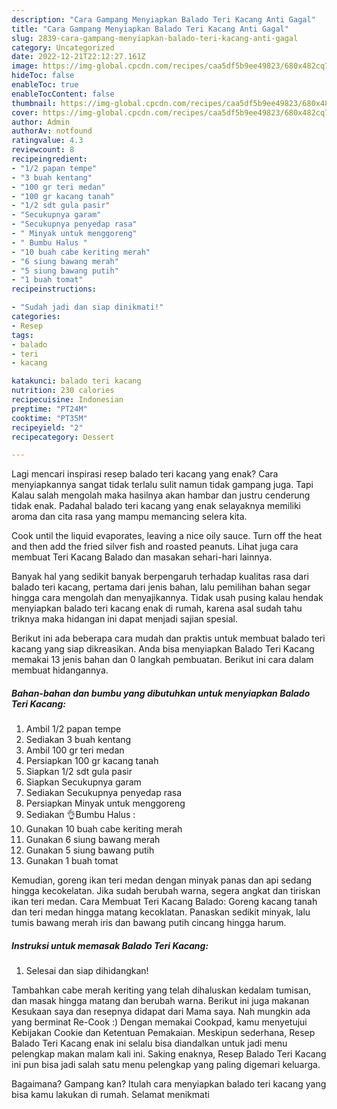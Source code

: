```yaml
---
description: "Cara Gampang Menyiapkan Balado Teri Kacang Anti Gagal"
title: "Cara Gampang Menyiapkan Balado Teri Kacang Anti Gagal"
slug: 2839-cara-gampang-menyiapkan-balado-teri-kacang-anti-gagal
category: Uncategorized
date: 2022-12-21T22:12:27.161Z
image: https://img-global.cpcdn.com/recipes/caa5df5b9ee49823/680x482cq70/balado-teri-kacang-foto-resep-utama.jpg
hideToc: false
enableToc: true
enableTocContent: false
thumbnail: https://img-global.cpcdn.com/recipes/caa5df5b9ee49823/680x482cq70/balado-teri-kacang-foto-resep-utama.jpg
cover: https://img-global.cpcdn.com/recipes/caa5df5b9ee49823/680x482cq70/balado-teri-kacang-foto-resep-utama.jpg
author: Admin
authorAv: notfound
ratingvalue: 4.3
reviewcount: 8
recipeingredient:
- "1/2 papan tempe"
- "3 buah kentang"
- "100 gr teri medan"
- "100 gr kacang tanah"
- "1/2 sdt gula pasir"
- "Secukupnya garam"
- "Secukupnya penyedap rasa"
- " Minyak untuk menggoreng"
- " Bumbu Halus "
- "10 buah cabe keriting merah"
- "6 siung bawang merah"
- "5 siung bawang putih"
- "1 buah tomat"
recipeinstructions:

- "Sudah jadi dan siap dinikmati!"
categories:
- Resep
tags:
- balado
- teri
- kacang

katakunci: balado teri kacang 
nutrition: 230 calories
recipecuisine: Indonesian
preptime: "PT24M"
cooktime: "PT35M"
recipeyield: "2"
recipecategory: Dessert

---
```



Lagi mencari inspirasi resep balado teri kacang yang enak? Cara menyiapkannya sangat tidak terlalu sulit namun tidak gampang juga. Tapi Kalau salah mengolah maka hasilnya akan hambar dan justru cenderung tidak enak. Padahal balado teri kacang yang enak selayaknya memiliki aroma dan cita rasa yang mampu memancing selera kita.


Cook until the liquid evaporates, leaving a nice oily sauce. Turn off the heat and then add the fried silver fish and roasted peanuts. Lihat juga cara membuat Teri Kacang Balado dan masakan sehari-hari lainnya.

Banyak hal yang sedikit banyak berpengaruh terhadap kualitas rasa dari balado teri kacang, pertama dari jenis bahan, lalu pemilihan bahan segar hingga cara mengolah dan menyajikannya. Tidak usah pusing kalau hendak menyiapkan balado teri kacang enak di rumah, karena asal sudah tahu triknya maka hidangan ini dapat menjadi sajian spesial.


Berikut ini ada beberapa cara mudah dan praktis untuk membuat balado teri kacang yang siap dikreasikan. Anda bisa menyiapkan Balado Teri Kacang memakai 13 jenis bahan dan 0 langkah pembuatan. Berikut ini cara dalam membuat hidangannya.

<!--inarticleads1-->

##### Bahan-bahan dan bumbu yang dibutuhkan untuk menyiapkan Balado Teri Kacang:

1. Ambil 1/2 papan tempe
1. Sediakan 3 buah kentang
1. Ambil 100 gr teri medan
1. Persiapkan 100 gr kacang tanah
1. Siapkan 1/2 sdt gula pasir
1. Siapkan Secukupnya garam
1. Sediakan Secukupnya penyedap rasa
1. Persiapkan  Minyak untuk menggoreng
1. Sediakan  👌Bumbu Halus :
1. Gunakan 10 buah cabe keriting merah
1. Gunakan 6 siung bawang merah
1. Gunakan 5 siung bawang putih
1. Gunakan 1 buah tomat


Kemudian, goreng ikan teri medan dengan minyak panas dan api sedang hingga kecokelatan. Jika sudah berubah warna, segera angkat dan tiriskan ikan teri medan. Cara Membuat Teri Kacang Balado: Goreng kacang tanah dan teri medan hingga matang kecoklatan. Panaskan sedikit minyak, lalu tumis bawang merah iris dan bawang putih cincang hingga harum. 

<!--inarticleads2-->

##### Instruksi untuk memasak Balado Teri Kacang:


1. Selesai dan siap dihidangkan!

Tambahkan cabe merah keriting yang telah dihaluskan kedalam tumisan, dan masak hingga matang dan berubah warna. Berikut ini juga makanan Kesukaan saya dan resepnya didapat dari Mama saya. Nah mungkin ada yang berminat Re-Cook :) Dengan memakai Cookpad, kamu menyetujui Kebijakan Cookie dan Ketentuan Pemakaian. Meskipun sederhana, Resep Balado Teri Kacang enak ini selalu bisa diandalkan untuk jadi menu pelengkap makan malam kali ini. Saking enaknya, Resep Balado Teri Kacang ini pun bisa jadi salah satu menu pelengkap yang paling digemari keluarga. 

Bagaimana? Gampang kan? Itulah cara menyiapkan balado teri kacang yang bisa kamu lakukan di rumah. Selamat menikmati
